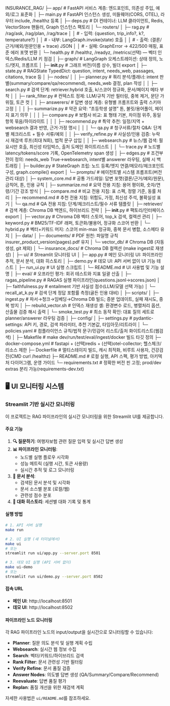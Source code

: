 INSURANCE_RAG/
├─ app/                         # FastAPI 서비스 계층: 엔드포인트, 의존성 주입, 예외/로그 표준화
│  ├─ main.py                   # FastAPI 인스턴스 생성, 미들웨어(CORS, OTEL), 라우터 include, /healthz 등록
│  ├─ deps.py                   # DI 컨테이너: LLM 클라이언트, Redis, VectorStore 핸들러, Graph 인스턴스 팩토리
│  └─ routers/
│     ├─ rag.py                 # /rag/ask, /rag/plan, /rag/trace
│     │                         #  - 입력: {question, trip_info?, k?, temperature?}
│     │                         #  - 내부: LangGraph.invoke(state) 호출
│     │                         #  - 출력: (결론/근거/예외/원문인용 + trace) JSON
│     │                         #  - 실패: GraphError → 422/500 매핑, 표준 에러 포맷 반환
│     └─ health.py              # /healthz, /readyz, /metrics(선택) — 벡터 인덱스/Redis/LLM 키 점검
│
├─ graph/                       # LangGraph 오케스트레이션: 상태 정의, 노드/엣지, 프롬프트
│  ├─ __init__.py               # 그래프 버전/이름 상수, 빌더 export
│  ├─ state.py                  # RAGState TypedDict: question, intent, needs_web, passages, citations, trace 등
│  ├─ nodes/
│  │  ├─ planner.py             # 쿼리 분석/플래너: intent 판별(summary/compare/qa/recommend), needs_web 결정, plan 작성
│  │  ├─ search.py              # 검색 단계: retriever.hybrid 호출, k/스코어 정규화, 문서/페이지 메타 부착
│  │  ├─ rank_filter.py         # 컨텍스트 정제: LLM/규칙 기반 필터링, 중복 제거, 문단 가위질, 토큰 컷
│  │  ├─ answerers/             # 답변 생성 계층: 유형별 프롬프트와 출력 스키마 고정
│  │  │  ├─ summarize.py        # 약관 요약: “초등학생 설명” 톤, 불릿/용어풀이, 페이지 표기 의무
│  │  │  ├─ compare.py          # 보험사 비교: 표 형태 기본, 차이점 위주, 동일항목 묶음/하이라이트
│  │  │  ├─ recommend.py        # 특약 추천: 일정/지역 + websearch 결과 반영, 근거·가정 명시
│  │  │  └─ qa.py               # 청구서류/절차 Q&A: 단계별 체크리스트 + 필수 서류/예외
│  │  ├─ verify_refine.py       # 사실성/인용 검증: 누락 시 재검색 루프(최대 N회), 법적 문구 삽입
│  │  ├─ websearch.py           # 뉴스/웹 검색: 필요시만 호출, 최신성 타임박스, 출처 도메인 화이트리스트
│  │  └─ trace.py               # 노드별 latency/tokens/score 기록, OpenTelemetry span 생성
│  ├─ edges.py                  # 조건부 전이 정의: needs_web True→websearch, intent별 answerer 라우팅, 실패 시 백트래킹
│  ├─ builder.py                # StateGraph 조립: 노드 등록/엣지 연결/메모리/체크포인트 구성, graph.compile() export
│  └─ prompts/                  # 에이전트별 시스템 프롬프트(버전 관리 대상)
│     ├─ system_core.md         # 공통 가드레일: 답변 포맷(결론/근거/예외/원문), 금칙어, 톤, 인용 규칙
│     ├─ summarize.md           # 요약 전용 지침: 용어 평이화, 숫자/연령/기간 강조 방식
│     ├─ compare.md             # 비교 전용 지침: 표 스펙, 정렬 기준, 동률 처리
│     ├─ recommend.md           # 추천 전용 지침: 위험도, 가정, 최신성 주석, 불확실성 표기
│     └─ qa.md                  # QA 전용 지침: 단계/체크리스트/필수 서류 템플릿
│
├─ retriever/                   # 검색 계층: Chroma DB 백엔드, 하이브리드 전략
│  ├─ __init__.py               # 팩토리/인터페이스 export
│  ├─ vector.py                 # Chroma DB 벡터 스토어, top_k 검색, 컬렉션 관리
│  ├─ keyword.py                # BM25/TF-IDF 래퍼, 토큰화/불용어, 정규화 스코어 반환
│  └─ hybrid.py                 # 벡터+키워드 머지: 스코어 min-max 정규화, 중복 문서 병합, 소스메타 유지
│
├─ data/
│  ├─ documents/                # PDF 원천: 파일명 규칙 insurer_product_version(pages).pdf 유지
│  └─ vector_db/                # Chroma DB (자동 생성, git 제외)
│     └─ insurance_docs/        # Chroma DB 컬렉션 (make ingest로 재생성)
│
├─ ui/                          # Streamlit 모니터링 UI
│  ├─ app.py                    # 메인 모니터링 UI: 파이프라인 추적, 문서 분석, 대화 히스토리
│  ├─ demo.py                   # 데모 UI: API 서버 없이 UI 기능 테스트
│  ├─ run_ui.py                 # UI 실행 스크립트
│  └─ README.md                  # UI 사용법 및 기능 설명
│
├─ eval/                        # 오프라인 평가: 회귀 테스트와 지표 일괄 산출
│  ├─ ragas_pipeline.py         # RAGAS 실행 파이프라인(questions.jsonl→scores.json)
│  ├─ faithfulness.py           # entailment 기반 사실성 점수(LLM/모델 선택 가능)
│  └─ recall_at_k.py            # 검색 단계 정답 포함률 측정(골든 인용 대비)
│
├─ scripts/
│  ├─ ingest.py                 # 파서→청크→임베딩→Chroma DB 빌드; 증분 업데이트, 실패 재시도, 중복 방지
│  ├─ rebuild_vector.sh         # 인덱스 재생성 셸: 환경변수 로드, 병렬처리 옵션, 산출물 검증 해시 출력
│  └─ smoke_test.py             # 최소 동작 확인: 대표 질의 세트로 planner/answerer 라우팅 검증
│
├─ config/
│  ├─ settings.py               # pydantic-settings: API 키, 경로, 검색 파라미터, 추천 기본값, 타임아웃/리트라이
│  └─ policies.yaml             # 컴플라이언스 규칙/법적 문구/민감어 리스트/출처 화이트리스트(웹검색)
│
├─ Makefile                     # make dev/run/test/eval/ingest/docker 빌드 타깃 정의
├─ docker-compose.yml           # fastapi + (선택)redis + (선택)otel-collector; 헬스체크/리소스 제한
├─ Dockerfile                   # 멀티스테이지 빌드, 캐시 최적화, 비루트 사용자, 건강검진(CMD curl /healthz)
├─ README.md                    # 로컬 실행, API 스펙, 평가 방법, 아키텍처 다이어그램, 운영 가이드
└─ requirements.txt             # 정확한 버전 핀 고정; prod/dev extras 분리 가능(requirements-dev.txt)

## 🖥️ UI 모니터링 시스템

### Streamlit 기반 실시간 모니터링

이 프로젝트는 RAG 파이프라인의 실시간 모니터링을 위한 Streamlit UI를 제공합니다.

#### 주요 기능

1. **🔍 질문하기**: 여행자보험 관련 질문 입력 및 실시간 답변 생성
2. **📊 파이프라인 모니터링**: 
   - 노드별 실행 플로우 시각화
   - 성능 메트릭 (실행 시간, 토큰 사용량)
   - 실시간 추적 및 로그 모니터링
3. **📄 문서 분석**: 
   - 검색된 문서 분석 및 시각화
   - 문서 소스별 분포 (로컬/웹)
   - 관련성 점수 분포
4. **💬 대화 히스토리**: 세션별 대화 기록 및 통계

#### 실행 방법

```bash
# 1. API 서버 실행
make run

# 2. UI 실행 (새 터미널에서)
make ui
# 또는
streamlit run ui/app.py --server.port 8501

# 3. 데모 UI 실행 (API 서버 없이)
make ui-demo
# 또는
streamlit run ui/demo.py --server.port 8502
```

#### 접속 URL
- **메인 UI**: http://localhost:8501
- **데모 UI**: http://localhost:8502

#### 파이프라인 노드 모니터링

각 RAG 파이프라인 노드의 input/output을 실시간으로 모니터링할 수 있습니다:

- **Planner**: 질문 의도 분석 및 실행 계획 수립
- **Websearch**: 실시간 웹 정보 수집
- **Search**: 벡터/키워드/하이브리드 검색
- **Rank Filter**: 문서 관련성 기반 필터링
- **Verify Refine**: 문서 품질 검증
- **Answer Nodes**: 의도별 답변 생성 (QA/Summary/Compare/Recommend)
- **Reevaluate**: 답변 품질 평가
- **Replan**: 품질 개선을 위한 재검색 계획

자세한 사용법은 `ui/README.md`를 참조하세요.